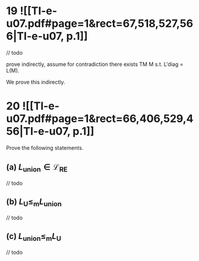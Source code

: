 
# 19 ![[TI-e-u07.pdf#page=1&rect=67,518,527,566|TI-e-u07, p.1]]
// todo

prove indirectly, assume for contradiction there exists TM M s.t. L'diag = L(M).

We prove this indirectly. 

# 20 ![[TI-e-u07.pdf#page=1&rect=66,406,529,456|TI-e-u07, p.1]]
Prove the following statements.

## (a) $L_{\text{union}} \in \mathcal{L}_{\mathrm{RE}}$

// todo


## (b) $L_{\mathrm{U}} \leq_{\mathrm{m}} L_{\text{union}}$

// todo


## (c) $L_{\text{union}} \leq_{\mathrm{m}} L_{\mathrm{U}}$

// todo

